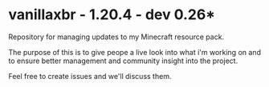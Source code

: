 # vanillaxbr - 1.20.4 - dev 0.26*
Repository for managing updates to my Minecraft resource pack.

The purpose of this is to give peope a live look into what i'm working on and to ensure better management and community insight into the project.

Feel free to create issues and we'll discuss them.